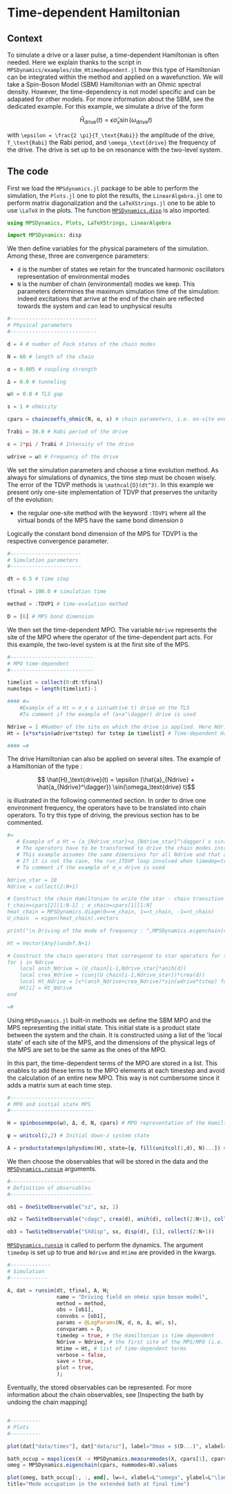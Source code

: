 # Time-dependent Hamiltonian

## Context

To simulate a drive or a laser pulse, a time-dependent Hamiltonian is often needed. Here we explain thanks to the script in `MPSDynamics/examples/sbm_Htimedependent.jl` how this type of Hamiltonian can be integrated within the method and applied on a wavefunction. We will take a Spin-Boson Model (SBM) Hamiltonian with an Ohmic spectral density. However, the time-dependency is not model specific and can be adapated for other models. For more information about the SBM, see the dedicated example. For this example, we simulate a drive of the form

```math
        \hat{H}_\text{drive}(t) = \epsilon \hat{\sigma}_x \sin(\omega_\text{drive} t)
```
with ``\epsilon = \frac{2 \pi}{T_\text{Rabi}}`` the amplitude of the drive, ``T_\text{Rabi}`` the Rabi period, and ``\omega_\text{drive}`` the frequency of the drive. The drive is set up to be on resonance with the two-level system.

## The code
First we load the `MPSdynamics.jl` package to be able to perform the simulation, the `Plots.jl` one to plot the results, the `LinearAlgebra.jl` one to perform matrix diagonalization and the `LaTeXStrings.jl` one to be able to use ``\LaTeX`` in the plots. The function [`MPSDynamics.disp`](@ref) is also imported.

```julia
using MPSDynamics, Plots, LaTeXStrings, LinearAlgebra

import MPSDynamics: disp
```

We then define variables for the physical parameters of the simulation.
Among these, three are convergence parameters:

*  `d` is the number of states we retain for the truncated harmonic oscillators representation of environmental modes
* `N` is the number of chain (environmental) modes we keep. This parameters determines the maximum simulation time of the simulation: indeed excitations that arrive at the end of the chain are reflected towards the system and can lead to unphysical results

```julia
#----------------------------
# Physical parameters
#----------------------------

d = 4 # number of Fock states of the chain modes

N = 60 # length of the chain

α = 0.005 # coupling strength

Δ = 0.0 # tunneling 

ω0 = 0.8 # TLS gap

s = 1 # ohmicity

cpars = chaincoeffs_ohmic(N, α, s) # chain parameters, i.e. on-site energies ϵ_i, hopping energies t_i, and system-chain coupling c_0

Trabi = 30.0 # Rabi period of the drive

ϵ = 2*pi / Trabi # Intensity of the drive

ωdrive = ω0 # Frequency of the drive
```
We set the simulation parameters and choose a time evolution method.
As always for simulations of dynamics, the time step must be chosen wisely. The error of the TDVP methods is ``\mathcal{O}(dt^3)``.
In this example we present only one-site implementation of TDVP that preserves the unitarity of the evolution:

* the regular one-site method with the keyword `:TDVP1` where all the virtual bonds of the MPS have the same bond dimension ``D``

Logically the constant bond dimension of the MPS for TDVP1 is the respective convergence parameter.

```julia
#-----------------------
# Simulation parameters
#-----------------------

dt = 0.5 # time step

tfinal = 100.0 # simulation time

method = :TDVP1 # time-evolution method

D = [6] # MPS bond dimension
```
We then set the time-dependent MPO. The variable `Ndrive` represents the site of the MPO where the operator of the time-dependent part acts. For this example, the two-level system is at the first site of the MPS. 

```julia
#---------------------------
# MPO time-dependent
#---------------------------

timelist = collect(0:dt:tfinal)
numsteps = length(timelist)-1

#### #=
    #Example of a Ht = σ_x ϵ sin(ωdrive t) drive on the TLS
    #To comment if the example of (a+a^\dagger) drive is used

Ndrive = 1 #Number of the site on which the drive is applied. Here Ndrive=1 for the TLS
Ht = [ϵ*sx*sin(ωdrive*tstep) for tstep in timelist] # Time-dependent Hamiltonian term

#### =#
```
The drive Hamiltonian can also be applied on several sites. The example of a Hamiltonian of the type :
```math
        \hat{H}_\text{drive}(t) = \epsilon (\hat{a}_{Ndrive} + \hat{a_{Ndrive}^\dagger}) \sin(\omega_\text{drive} t)
```
is illustrated in the following commented section. In order to drive one environment frequency, the operators have to be translated into chain operators. To try this type of driving, the previous section has to be commented.
```julia
#=
   # Example of a Ht = (a_{Ndrive_star}+a_{Ndrive_star}^\dagger) ϵ sin(ωdrive t) drive on the (Ndrive_star)th mode. 
   # The operators have to be transformed to drive the chain modes instead of the mode of the initial Hamiltonian
   # This example assumes the same dimensions for all Ndrive and that applies to a chain at the right of the system.
   # If it is not the case, the run_1TDVP loop involved when timedep=true has to be modified
   # To comment if the example of σ_x drive is used

Ndrive_star = 10
Ndrive = collect(2:N+1)

# Construct the chain Hamiltonian to write the star - chain transition matrix 
t_chain=cpars[2][1:N-1] ; e_chain=cpars[1][1:N]
hmat_chain = MPSDynamics.diagm(0=>e_chain, 1=>t_chain, -1=>t_chain)
U_chain  = eigen(hmat_chain).vectors

print("\n Driving of the mode of frequency : ",MPSDynamics.eigenchain(cpars, nummodes=N).values[Ndrive_star])

Ht = Vector{Any}(undef,N+1)

# Construct the chain operators that correspond to star operators for (a_{Ndrive_star}+a_{Ndrive_star}^\dagger
for i in Ndrive
    local anih_Ndrive = (U_chain[i-1,Ndrive_star]*anih(d))
    local crea_Ndrive = (conj(U_chain[i-1,Ndrive_star])*crea(d))
    local Ht_Ndrive = [ϵ*(anih_Ndrive+crea_Ndrive)*sin(ωdrive*tstep) for tstep in timelist]
    Ht[i] = Ht_Ndrive
end

=#
```

Using `MPSDynamics.jl` built-in methods we define the SBM MPO and the MPS representing the initial state.
This initial state is a product state between the system and the chain. It is constructed using a list of the 'local state' of each site of the MPS, and the dimensions of the physical legs of the MPS are set to be the same as the ones of the MPO.


In this part, the time-dependent terms of the MPO are stored in a list. This enables to add these terms to the MPO elements at each timestep and avoid the calculation of an entire new MPO. This way is not cumbersome since it adds a matrix sum at each time step.

```julia
#---------------------------
# MPO and initial state MPS
#---------------------------

H = spinbosonmpo(ω0, Δ, d, N, cpars) # MPO representation of the Hamiltonian

ψ = unitcol(2,2) # Initial down-z system state 

A = productstatemps(physdims(H), state=[ψ, fill(unitcol(1,d), N)...]) # MPS representation of |ψ>|Vacuum>
```
We then choose the observables that will be stored in the data and the [`MPSDynamics.runsim`](@ref) arguments.
```julia
#---------------------------
# Definition of observables
#---------------------------

ob1 = OneSiteObservable("sz", sz, 1)

ob2 = TwoSiteObservable("cdagc", crea(d), anih(d), collect(2:N+1), collect(2:N+1))

ob3 = TwoSiteObservable("SXdisp", sx, disp(d), [1], collect(2:N+1))

```
[`MPSDynamics.runsim`](@ref) is called to perform the dynamics. The argument `timedep` is set up to true and `Ndrive` and `Htime` are provided in the kwargs. 
```julia
#-------------
# Simulation
#------------

A, dat = runsim(dt, tfinal, A, H;
                name = "Driving field on ohmic spin boson model",
                method = method,
                obs = [ob1],
                convobs = [ob1],
                params = @LogParams(N, d, α, Δ, ω0, s),
                convparams = D,
                timedep = true, # the Hamiltonian is time dependent
                Ndrive = Ndrive, # the first site of the MPS/MPO (i.e. the system) is concerned
                Htime = Ht, # list of time-dependent terms
                verbose = false,
                save = true,
                plot = true,
                );
```
Eventually, the stored observables can be represented. For more information about the chain observables, see [Inspecting the bath by undoing the chain mapping] 
```julia

#----------
# Plots
#----------

plot(dat["data/times"], dat["data/sz"], label="Dmax = $(D...)", xlabel=L"t",ylabel=L"\sigma_z", title="")

bath_occup = mapslices(X -> MPSDynamics.measuremodes(X, cpars[1], cpars[2]), dat["data/cdagc"], dims = [1,2])
omeg = MPSDynamics.eigenchain(cpars, nummodes=N).values

plot(omeg, bath_occup[:, :, end], lw=4, xlabel=L"\omega", ylabel=L"\langle n^b_\omega \rangle",
title="Mode occupation in the extended bath at final time")
```

